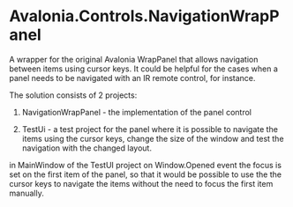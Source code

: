 # Avalonia.Controls.NavigationWrapPanel
A wrapper for the original Avalonia WrapPanel that allows navigation between items using cursor keys. It could be helpful for the cases when a panel needs to be navigated with an IR remote control, for instance.

The solution consists of 2 projects:

1. NavigationWrapPanel - the implementation of the panel control

2. TestUi - a test project for the panel where it is possible to navigate the items using the cursor keys, change the size of the window and test the navigation with the changed layout.

in MainWindow of the TestUI project on Window.Opened event the focus is set on the first item of the panel, so that it would be possible to use the the cursor keys to navigate the items without the need to focus the first item manually.
